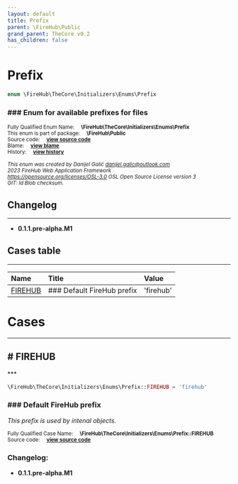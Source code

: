 ```yaml
---
layout: default
title: Prefix
parent: \FireHub\Public
grand_parent: TheCore v0.2
has_children: false
---
```


<link rel="stylesheet" type="text/css" href="/css/style.css" />

# Prefix

```php
enum \FireHub\TheCore\Initializers\Enums\Prefix
```

### ### Enum for available prefixes for files

<sub>Fully Qualified Enum Name:  **\FireHub\TheCore\Initializers\Enums\Prefix**</sub><br>
<sub>This enum is part of package:  **\FireHub\Public**</sub><br>
<sub>Source code:  **[view source code](https://github.com/The-FireHub-Project/TheCore/blob/v1.0/src/initializers/enums/firehub.Prefix.php#L22)**</sub><br>
<sub>Blame:  **[view blame](https://github.com/The-FireHub-Project/TheCore/blame/v1.0/src/initializers/enums/firehub.Prefix.php)**</sub><br>
<sub>History:  **[view history](https://github.com/The-FireHub-Project/TheCore/commits/v1.0/src/initializers/enums/firehub.Prefix.php)**</sub><br>

<sub>_This enum was created by Danijel Galić <danijel.galic@outlook.com>_</sub><br>
<sub>_2023 FireHub Web Application Framework_</sub><br>
<sub>_<https://opensource.org/licenses/OSL-3.0> OSL Open Source License version 3_</sub><br>
<sub>_GIT: $Id$ Blob checksum._</sub><br>

## Changelog
***

* **0.1.1.pre-alpha.M1** 


## Cases table
***

| Name  | Title | Value |
| :---  | :---  | :---  |
|<a href="#firehub">FIREHUB</a>|### Default FireHub prefix|&#039;firehub&#039;|


# Cases
***


<h2><a name="firehub"># FIREHUB</a></h2>
***

```php
\FireHub\TheCore\Initializers\Enums\Prefix::FIREHUB = 'firehub'
```

### ### Default FireHub prefix

_This prefix is used by intenal objects._

<sub>Fully Qualified Case Name:  **\FireHub\TheCore\Initializers\Enums\Prefix::FIREHUB**</sub><br>
<sub>Source code:  **[view source code](https://github.com/The-FireHub-Project/TheCore/blob/v1.0/src/initializers/enums/firehub.Prefix.php#L30)**</sub><br>

### Changelog:

* **0.1.1.pre-alpha.M1** 

